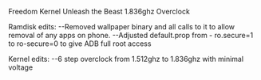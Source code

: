 Freedom Kernel
Unleash the Beast
1.836ghz Overclock

Ramdisk edits:
--Removed wallpaper binary and all calls to it to allow removal of any apps on phone.
--Adjusted default.prop from - ro.secure=1 to ro-secure=0 to give ADB full root access

Kernel edits:
--6 step overclock from 1.512ghz to 1.836ghz with minimal voltage
